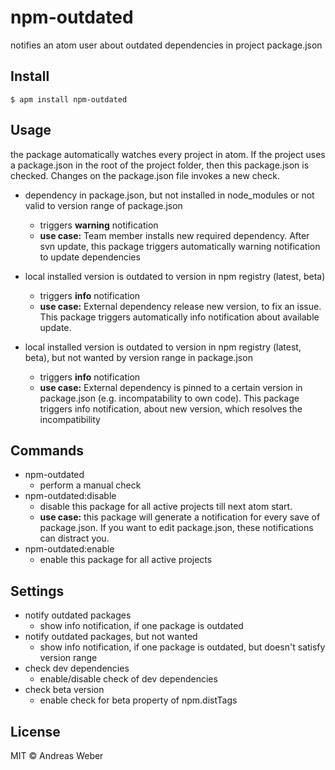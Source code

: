 # npm-outdated

notifies an atom user about outdated dependencies in project package.json


## Install

```
$ apm install npm-outdated
```

## Usage

the package automatically watches every project in atom. If the project uses a package.json in the root of the project folder, then this package.json is checked. Changes on the package.json file invokes a new check.

* dependency in package.json, but not installed in node_modules or not valid to version range of package.json
  * triggers **warning** notification
  * **use case:** Team member installs new required dependency. After svn update, this package triggers automatically warning notification to update dependencies
* local installed version is outdated to version in npm registry (latest, beta)
  * triggers **info** notification
  * **use case:** External dependency release new version, to fix an issue. This package triggers automatically info notification about available update.

* local installed version is outdated to version in npm registry (latest, beta), but not wanted by version range in package.json
  * triggers **info** notification
  * **use case:** External dependency is pinned to a certain version in package.json (e.g. incompatability to own code). This package triggers info notification, about new version, which resolves the incompatibility

## Commands

* npm-outdated
  * perform a manual check
* npm-outdated:disable
  * disable this package for all active projects till next atom start.
  * **use case:** this package will generate a notification for every save of package.json. If you want to edit package.json, these notifications can distract you.
* npm-outdated:enable
  * enable this package for all active projects

## Settings

* notify outdated packages
  * show info notification, if one package is outdated
* notify outdated packages, but not wanted
  * show info notification, if one package is outdated, but doesn't satisfy version range
* check dev dependencies
  * enable/disable check of dev dependencies
* check beta version
	* enable check for beta property of npm.distTags
## License

MIT © Andreas Weber
